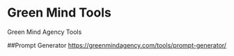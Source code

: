 # Green Mind Tools
Green Mind Agency Tools

##Prompt Generator
https://greenmindagency.com/tools/prompt-generator/



